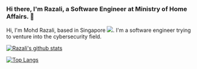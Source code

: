 

<!--
**wireless90/wireless90** is a ✨ _special_ ✨ repository because its `README.md` (this file) appears on your GitHub profile.

Here are some ideas to get you started:

- 🔭 I’m currently working on ...
- 🌱 I’m currently learning ...
- 👯 I’m looking to collaborate on ...
- 🤔 I’m looking for help with ...
- 💬 Ask me about ...
- 📫 How to reach me: ...
- 😄 Pronouns: ...
- ⚡ Fun fact: ...
-->
### Hi there, I'm Razali, a Software Engineer at Ministry of Home Affairs. 👋


Hi, I'm Mohd Razali, based in Singapore <img src="https://github.com/yammadev/flag-icons/blob/master/png/SG.png"/>.
I'm a software engineer trying to venture into the cybersecurity field.


<a href="https://github.com/anuraghazra/github-readme-stats">
  <img align="center" src="https://github-readme-stats.vercel.app/api?username=wireless90&show_icons=true&include_all_commits=true&theme=material-palenight" alt="Razali's github stats" />
</a>

[![Top Langs](https://github-readme-stats.vercel.app/api/top-langs/?username=wireless90&exclude_repo=PythonSMADiscountStrategy&theme=material-palenight)](https://github.com/anuraghazra/github-readme-stats)

